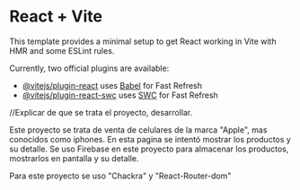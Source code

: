 # React + Vite

This template provides a minimal setup to get React working in Vite with HMR and some ESLint rules.

Currently, two official plugins are available:

- [@vitejs/plugin-react](https://github.com/vitejs/vite-plugin-react/blob/main/packages/plugin-react/README.md) uses [Babel](https://babeljs.io/) for Fast Refresh
- [@vitejs/plugin-react-swc](https://github.com/vitejs/vite-plugin-react-swc) uses [SWC](https://swc.rs/) for Fast Refresh


//Explicar de que se trata el proyecto, desarrollar. 

Este proyecto se trata de venta de celulares de la marca "Apple", mas conocidos como iphones. En esta pagina se intentó mostrar los productos y su detalle. 
Se uso Firebase en este proyecto para almacenar los productos, mostrarlos en pantalla y su detalle.

Para este proyecto se uso "Chackra" y "React-Router-dom"

